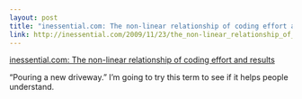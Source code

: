 ```yaml
--- 
layout: post
title: "inessential.com: The non-linear relationship of coding effort and results"
link: http://inessential.com/2009/11/23/the_non-linear_relationship_of_coding_ef
---
```

<a href=
"http://inessential.com/2009/11/23/the_non-linear_relationship_of_coding_ef">
inessential.com: The non-linear relationship of coding effort and
results</a><br>

<p>“Pouring a new driveway.” I’m going to try this term to see if
it helps people understand.</p>
